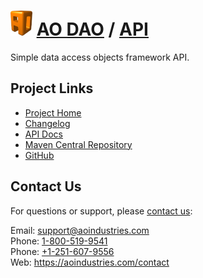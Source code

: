 # [<img src="ao-logo.png" alt="AO Logo" width="35" height="40">](https://aoindustries.com/) [AO DAO](https://aoindustries.com/ao-dao/) / [API](https://aoindustries.com/ao-dao/api/)
Simple data access objects framework API.

## Project Links
* [Project Home](https://aoindustries.com/ao-dao/api/)
* [Changelog](https://aoindustries.com/ao-dao/api/changelog)
* [API Docs](https://aoindustries.com/ao-dao/api/apidocs/)
* [Maven Central Repository](https://search.maven.org/#search%7Cgav%7C1%7Cg:%22com.aoindustries%22%20AND%20a:%22ao-dao-api%22)
* [GitHub](https://github.com/aoindustries/ao-dao-api)

## Contact Us
For questions or support, please [contact us](https://aoindustries.com/contact):

Email: [support@aoindustries.com](mailto:support@aoindustries.com)  
Phone: [1-800-519-9541](tel:1-800-519-9541)  
Phone: [+1-251-607-9556](tel:+1-251-607-9556)  
Web: https://aoindustries.com/contact
